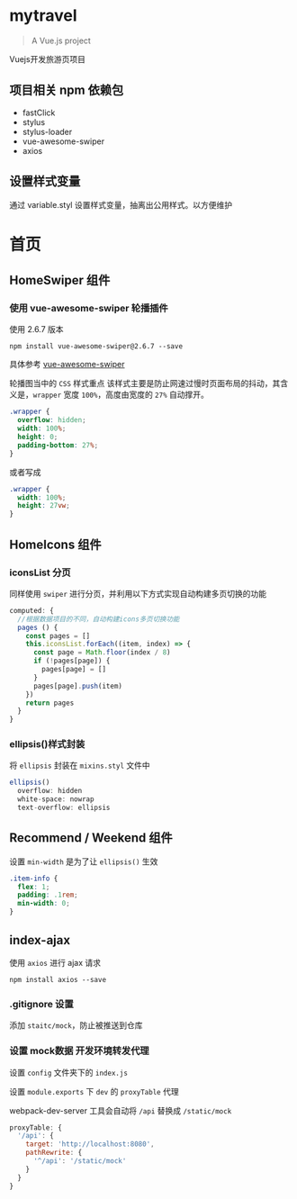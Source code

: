 # mytravel
> A Vue.js project

Vuejs开发旅游页项目

## 项目相关 npm 依赖包
- fastClick
- stylus
- stylus-loader
- vue-awesome-swiper
- axios

## 设置样式变量
通过 variable.styl 设置样式变量，抽离出公用样式。以方便维护

# 首页
## HomeSwiper 组件
### 使用 vue-awesome-swiper 轮播插件
使用 2.6.7 版本
```
npm install vue-awesome-swiper@2.6.7 --save
```
具体参考 [vue-awesome-swiper](https://github.com/surmon-china/vue-awesome-swiper)

轮播图当中的 `CSS` 样式重点
该样式主要是防止网速过慢时页面布局的抖动，其含义是，`wrapper` 宽度 `100%`，高度由宽度的 `27%` 自动撑开。
```CSS
.wrapper {
  overflow: hidden;
  width: 100%;
  height: 0;
  padding-bottom: 27%;  
}
```
或者写成
```CSS
.wrapper {
  width: 100%;
  height: 27vw;
}
```

## HomeIcons 组件
### iconsList 分页
同样使用 `swiper` 进行分页，并利用以下方式实现自动构建多页切换的功能
```JavaScript
computed: {
  //根据数据项目的不同，自动构建icons多页切换功能
  pages () {
    const pages = []
    this.iconsList.forEach((item, index) => {
      const page = Math.floor(index / 8)
      if (!pages[page]) {
        pages[page] = []
      }
      pages[page].push(item)
    })
    return pages
  }
}
```
### ellipsis()样式封装
将 `ellipsis` 封装在 `mixins.styl` 文件中
```JavaScript
ellipsis()
  overflow: hidden
  white-space: nowrap
  text-overflow: ellipsis
```

## Recommend / Weekend 组件
设置 `min-width` 是为了让 `ellipsis()` 生效
```css
.item-info {
  flex: 1;
  padding: .1rem;
  min-width: 0;
}
```

## index-ajax
使用 `axios` 进行 ajax 请求
```
npm install axios --save
```
### .gitignore 设置
添加 `staitc/mock`，防止被推送到仓库

### 设置 mock数据 开发环境转发代理
设置 `config` 文件夹下的 `index.js`

设置 `module.exports` 下 `dev` 的 `proxyTable` 代理

webpack-dev-server 工具会自动将 `/api` 替换成 `/static/mock`
```JavaScript
proxyTable: {
  '/api': {
    target: 'http://localhost:8080',
    pathRewrite: {
      '^/api': '/static/mock'
    }
  }
}
```
